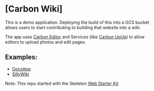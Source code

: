 # [Carbon Wiki]
This is a demo application. Deploying the build of this into a GCS bucket allows
users to start contributing to building that website into a wiki.

The app uses [Carbon Editor](https://github.com/carbon-tools/carbon) and Services (like [Carbon UpUp](https://github.com/carbon-tools/upup)) to
allow editors to upload photos and edit pages.

## Examples:
* [DocsApp](https://docsapp.carbon.tools/)
* [SillyWiki](https://sillywiki.carbon.tools/)

Note: This repo started with the Skeleton [Web Starter Kit](https://github.com/google/web-starter-kit/releases/latest)
